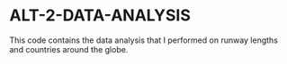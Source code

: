 # ALT-2-DATA-ANALYSIS

This code contains the data analysis that I performed on runway lengths and countries around the globe. 
